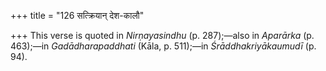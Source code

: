 +++
title = "126 सत्क्रियान् देश-कालौ"

+++
This verse is quoted in *Nirṇayasindhu* (p. 287);—also in *Aparārka* (p.
463);—in *Gadādharapaddhati* (Kāla, p. 511);—in *Śrāddhakriyākaumudī*
(p. 94).


